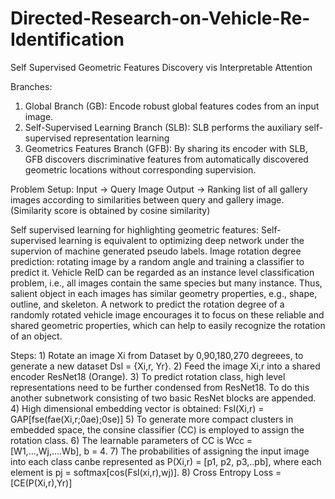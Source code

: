 # Directed-Research-on-Vehicle-Re-Identification

Self Supervised Geometric Features Discovery vis Interpretable Attention

Branches:
1) Global Branch (GB): Encode robust global features codes from an input image.
2) Self-Supervised Learning Branch (SLB): SLB performs the auxiliary self-supervised representation learning
3) Geometrics Features Branch (GFB): By sharing its encoder with SLB, GFB discovers discriminative features from automatically discovered geometric locations without corresponding supervision.

Problem Setup:
Input -> Query Image
Output -> Ranking list of all gallery images according to similarities between query and gallery image. (Similarity score is obtained by cosine similarity)

Self supervised learning for highlighting geometric features:
Self-supervised learning is equivalent to optimizing deep network under the supervion of machine generated pseudo labels.
Image rotation degree prediction: rotating image by a random angle and training a classifier to predict it.
Vehicle ReID can be regarded as an instance level classification problem, i.e., all images contain the same species but many instance. Thus, salient object in each images has similar geometry properties, e.g., shape, outline, and skeleton.
A network to predict the rotation degree of a randomly rotated vehicle image encourages it to focus on these reliable and shared geometric properties, which can help to easily recognize the rotation of an object.

Steps: 1) Rotate an image Xi from Dataset by 0,90,180,270 degreees, to generate a new dataset Dsl = {Xi,r, Yr}. 
       2) Feed the image Xi,r into a shared encoder ResNet18 (Orange).
       3) To predict rotation class, high level representations need to be further condensed from ResNet18. To do this another subnetwork consisting of two basic ResNet           blocks are appended.
       4) High dimensional embedding vector is obtained: Fsl(Xi,r) = GAP[fse(fae(Xi,r;0ae);0se)]
       5) To generate more compact clusters in embedded space, the consine classifier (CC) is employed to assign the rotation class.
       6) The learnable parameters of CC is Wcc = [W1,...,Wj,....Wb], b = 4.
       7) The probabilities of assigning the input image into each class canbe represented as P(Xi,r) = [p1, p2, p3,..pb], 
          where each element is pj = softmax[cos(Fsl(xi,r),wj)]. 
       8) Cross Entropy Loss = [CE(P(Xi,r),Yr)]
